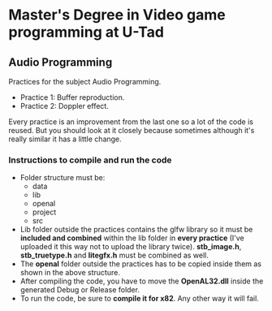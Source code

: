 # Master's Degree in Video game programming at U-Tad
## Audio Programming

Practices for the subject Audio Programming.

* Practice 1: Buffer reproduction.
* Practice 2: Doppler effect.

Every practice is an improvement from the last one so a lot of the code is reused.
But you should look at it closely because sometimes although it's really similar it has a little change.

### Instructions to compile and run the code
* Folder structure must be:
  * data
  * lib
  * openal
  * project
  * src
* Lib folder outside the practices contains the glfw library so it must be **included and combined** within the lib folder in **every practice** (I've uploaded it this way not to upload the library twice). **stb_image.h**, **stb_truetype.h** and **litegfx.h** must be combined as well.
* The **openal** folder outside the practices has to be copied inside them as shown in the above structure.
* After compiling the code, you have to move the **OpenAL32.dll** inside the generated Debug or Release folder.
* To run the code, be sure to **compile it for x82**. Any other way it will fail.
